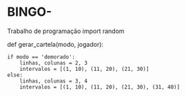 # BINGO-
Trabalho de programação
import random

def gerar_cartela(modo, jogador):
    
    if modo == 'demorado':
        linhas, colunas = 2, 3
        intervalos = [(1, 10), (11, 20), (21, 30)]
    else:
        linhas, colunas = 3, 4
        intervalos = [(1, 10), (11, 20), (21, 30), (31, 40)]
    